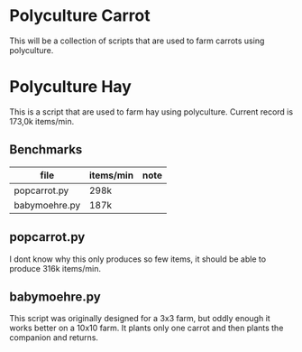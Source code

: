 # Polyculture Carrot
This will be a collection of scripts that are used to farm carrots using polyculture.

# Polyculture Hay
This is a script that are used to farm hay using polyculture. Current record is 173,0k items/min.

## Benchmarks
| file          | items/min | note |
| ------------- | --------- | ---- |
| popcarrot.py  | 298k      |      |
| babymoehre.py | 187k      |      |

## popcarrot.py
I dont know why this only produces so few items, it should be able to produce 316k items/min.

## babymoehre.py
This script was originally designed for a 3x3 farm, but oddly enough it works better on a 10x10 farm. It plants only one carrot and then plants the companion and returns.
